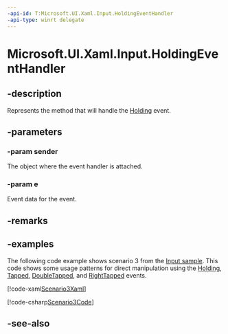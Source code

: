 ```yaml
---
-api-id: T:Microsoft.UI.Xaml.Input.HoldingEventHandler
-api-type: winrt delegate
---
```


<!-- Delegate syntax.
public delegate void HoldingEventHandler(System.Object sender, Microsoft.UI.Xaml.Input.HoldingRoutedEventArgs e)
-->

# Microsoft.UI.Xaml.Input.HoldingEventHandler

## -description
Represents the method that will handle the [Holding](../microsoft.ui.xaml/uielement_holding.md) event.

## -parameters

### -param sender

The object where the event handler is attached.

### -param e

Event data for the event.

## -remarks

## -examples

The following code example shows scenario 3 from the [Input sample](https://github.com/microsoftarchive/msdn-code-gallery-microsoft/tree/411c271e537727d737a53fa2cbe99eaecac00cc0/Official%20Windows%20Platform%20Sample/Input%20XAML%20user%20input%20events%20sample). This code shows some usage patterns for direct manipulation using the [Holding](../microsoft.ui.xaml/uielement_holding.md), [Tapped](../microsoft.ui.xaml/uielement_tapped.md), [DoubleTapped](../microsoft.ui.xaml/uielement_doubletapped.md), and [RightTapped](../microsoft.ui.xaml/uielement_righttapped.md) events.

[!code-xaml[Scenario3Xaml](../microsoft.ui.xaml/code/input/csharp/Scenario3.xaml#SnippetScenario3Xaml)]

[!code-csharp[Scenario3Code](../microsoft.ui.xaml/code/input/csharp/Scenario3.xaml.cs#SnippetScenario3Code)]

## -see-also
